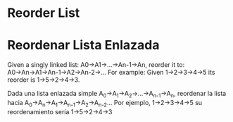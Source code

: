 # Reorder List
# Reordenar Lista Enlazada

Given a singly linked list: A0→A1→…→An-1→An, reorder it to: A0→An→A1→An-1→A2→An-2→…
For example: Given 1->2->3->4->5 its reorder is 1->5->2->4->3.

Dada una lista enlazada simple A<sub>0</sub>->A<sub>1</sub>->A<sub>2</sub>->...->A<sub>n-1</sub>->A<sub>n</sub>, 
reordenar la lista hacia A<sub>0</sub>->A<sub>n</sub>->A<sub>1</sub>->A<sub>n-1</sub>->A<sub>2</sub>->A<sub>n-2</sub>... 
Por ejemplo, 1->2->3->4->5 su reordenamiento sería 1->5->2->4->3
